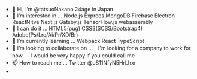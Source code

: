 - 👋 Hi, I’m @tatsuoNakano 24age in Japan
- 👀 I’m interested in ... Node.js Exprees MongoDB Firebase Electron ReactNitve Next.js Gatsby.js TensorFlow.js webassembly
- 👋 I can do it ... HTML5(pug) CSS3(SCSS/Bootstrap4) Adobe(Ps/Lrc/Ai/Pr/XD/Br)
- 🌱 I’m currently learning ... Webpack React TypeScript
- 💞️ I’m looking to collaborate on ...　I'm looking for a company to work for now.　
I would be very happy if you could call me
- 📫 How to reach me ... Twitter @uS11NfyN5HrLhxr
- 

<!---
tatsuoNakano/tatsuoNakano is a ✨ special ✨ repository because its `README.md` (this file) appears on your GitHub profile.
You can click the Preview link to take a look at your changes.
--->
